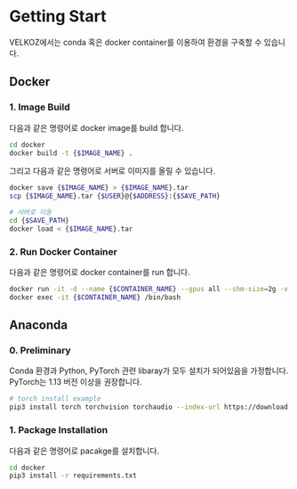 # Getting Start

VELKOZ에서는 conda 혹은 docker container를 이용하여 환경을 구축할 수 있습니다.

## Docker

### 1. Image Build

다음과 같은 명령어로 docker image를 build 합니다.

```bash
cd docker
docker build -t {$IMAGE_NAME} .
```
그리고 다음과 같은 명령어로 서버로 이미지를 올릴 수 있습니다.
```bash
docker save {$IMAGE_NAME} > {$IMAGE_NAME}.tar
scp {$IMAGE_NAME}.tar {$USER}@{$ADDRESS}:{$SAVE_PATH}

# 서버로 이동
cd {$SAVE_PATH}
docker load < {$IMAGE_NAME}.tar 
```

### 2. Run Docker Container

다음과 같은 명령어로 docker container를 run 합니다.

```bash
docker run -it -d --name {$CONTAINER_NAME} --gpus all --shm-size=2g -v {$PATH_TO_BE_MOUNTED}:{$MOUNT_PATH} {$IMAGE_NAME}
docker exec -it {$CONTAINER_NAME} /bin/bash
```


## Anaconda

### 0. Preliminary

Conda 환경과 Python, PyTorch 관련 libaray가 모두 설치가 되어있음을 가정합니다.
PyTorch는 1.13 버전 이상을 권장합니다. 

```bash
# torch install example
pip3 install torch torchvision torchaudio --index-url https://download.pytorch.org/whl/cu118
```


### 1. Package Installation

다음과 같은 명령어로 pacakge를 설치합니다.

```bash
cd docker
pip3 install -r requirements.txt
```